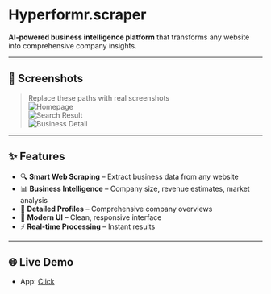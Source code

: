 # Hyperformr.scraper

**AI-powered business intelligence platform** that transforms any website into comprehensive company insights.

---

## 📸 Screenshots

> Replace these paths with real screenshots  
![Homepage](./frontend/public/sc1.png)  
![Search Result](./frontend/public/sc2.png)  
![Business Detail](./frontend/public/sc3.png)

---

## ✨ Features

- 🔍 **Smart Web Scraping** – Extract business data from any website  
- 📊 **Business Intelligence** – Company size, revenue estimates, market analysis  
- 🏢 **Detailed Profiles** – Comprehensive company overviews  
- 📱 **Modern UI** – Clean, responsive interface  
- ⚡ **Real-time Processing** – Instant results  

---

## 🌐 Live Demo

- App: [Click](https://hyperformr-scraper.vercel.app/)

